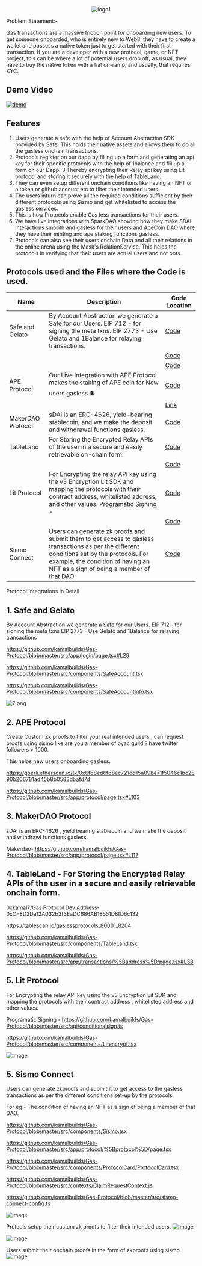 <div style="text-align:center;">
  <img src="https://github.com/kamalbuilds/Gas-Protocol/assets/95926324/58f2125f-03bc-45d6-b06c-ab85ecd80394" alt="logo1">
</div>

Problem Statement:- 

Gas transactions are a massive friction point for onboarding new users. To get someone onboarded, who is entirely new to Web3, they have to create a wallet and possess a native token just to get started with their first transaction. 
If you are a developer with a new protocol, game, or NFT project, this can be where a lot of potential users drop off; as usual, they have to buy the native token with a fiat on-ramp, and usually, that requires KYC.

## Demo Video

[![demo](https://img.youtube.com/vi/gEKxxS2sVSU/0.jpg)](https://www.youtube.com/watch?v=gEKxxS2sVSU)

## Features 

1. Users generate a safe with the help of Account Abstraction SDK provided by Safe. This holds their native assets and allows them to do all the gasless onchain transactions.
2. Protocols register on our dapp by filling up a form and generating an api key for their specific protocols with the help of 1balance and fill up a form on our Dapp.
3.Thereby encrypting their Relay api key using Lit protocol and storing it securely with the help of TableLand.
4. They can even setup different onchain conditions like having an NFT or a token or github account etc to filter their intended users.
5. The users inturn can prove all the required conditions sufficient by their different protocols using Sismo and get whitelisted to access the gasless services.
6. This is how Protocols enable Gas less transactions for their users.
7. We have live integrations with SparkDAO showing how they make SDAI interactions smooth and gasless for their users and ApeCoin DAO where they have their minting and ape staking functions gasless.
8. Protocols can also see their users onchain Data and all their relations in the online arena using the Mask's RelationService. This helps the protocols in verifying that their users are actual users and not bots.


## Protocols used and the Files where the Code is used.

| Name                | Description                                                             | Code Location                                                   |
| ------------------- | ----------------------------------------------------------------------- | ---------------------------------------------------------------- |
| Safe and Gelato     | By Account Abstraction we generate a Safe for our Users. EIP 712 - for signing the meta txns. EIP 2773 - Use Gelato and 1Balance for relaying transactions. | [Code](https://github.com/kamalbuilds/Gas-Protocol/blob/master/src/app/login/page.tsx#L29) |
|                     |                                                                         | [Code](https://github.com/kamalbuilds/Gas-Protocol/blob/master/src/components/SafeAccount.tsx) |
|                     |                                                                         | [Code](https://github.com/kamalbuilds/Gas-Protocol/blob/master/src/components/SafeAccountInfo.tsx) |
| APE Protocol        | Our Live Integration with APE Protocol makes the staking of APE coin for New users gasless ⛽   | [Code](https://github.com/kamalbuilds/Gas-Protocol/blob/master/src/app/protocol/page.tsx#L103) |
|                     |                                                                       | [Link](https://goerli.etherscan.io/tx/0x6f68ed6f68ec721dd15a09be71f5046c1bc2890b206781ad45b8b0583dbafd7d) |
| MakerDAO Protocol   | sDAI is an ERC-4626, yield-bearing stablecoin, and we make the deposit and withdrawal functions gasless. | [Code](https://github.com/kamalbuilds/Gas-Protocol/blob/master/src/app/protocol/page.tsx#L117) |
| TableLand           | For Storing the Encrypted Relay APIs of the user in a secure and easily retrievable on-chain form. | [Code](https://github.com/kamalbuilds/Gas-Protocol/blob/master/src/components/TableLand.tsx) |
|                     |                                                                         | [Code](https://github.com/kamalbuilds/Gas-Protocol/blob/master/src/app/transactions/%5Baddress%5D/page.tsx#L38) |
| Lit Protocol        | For Encrypting the relay API key using the v3 Encryption Lit SDK and mapping the protocols with their contract address, whitelisted address, and other values. Programatic Signing - | [Code](https://github.com/kamalbuilds/Gas-Protocol/blob/master/src/api/conditionalsign.ts) |
|                     |                                                                         | [Code](https://github.com/kamalbuilds/Gas-Protocol/blob/master/src/components/Litencrypt.tsx) |
| Sismo Connect       | Users can generate zk proofs and submit them to get access to gasless transactions as per the different conditions set by the protocols. For example, the condition of having an NFT as a sign of being a member of that DAO. | [Code](https://github.com/kamalbuilds/Gas-Protocol/blob/master/src/components/Sismo.tsx) |


Protocol Integrations in Detail

## 1.  Safe and Gelato

By Account Abstraction we generate a Safe for our Users.
EIP 712 - for signing the meta txns
EIP 2773 - Use Gelato and 1Balance for relaying transactions

https://github.com/kamalbuilds/Gas-Protocol/blob/master/src/app/login/page.tsx#L29

https://github.com/kamalbuilds/Gas-Protocol/blob/master/src/components/SafeAccount.tsx

https://github.com/kamalbuilds/Gas-Protocol/blob/master/src/components/SafeAccountInfo.tsx

![7 png](https://github.com/kamalbuilds/Gas-Protocol/assets/95926324/c977a736-8287-4cf0-a0a9-27202308108d)

## 2. APE Protocol

Create Custom Zk proofs to filter your real intended users , can request proofs using sismo like are you a member of oyac guild ? have twitter followers > 1000. 

This helps new users onboarding gasless.

https://goerli.etherscan.io/tx/0x6f68ed6f68ec721dd15a09be71f5046c1bc2890b206781ad45b8b0583dbafd7d

https://github.com/kamalbuilds/Gas-Protocol/blob/master/src/app/protocol/page.tsx#L103

## 3. MakerDAO Protocol

sDAI is an ERC-4626 , yield bearing stablecoin and we make the deposit and withdrawl functions gasless.

Makerdao- https://github.com/kamalbuilds/Gas-Protocol/blob/master/src/app/protocol/page.tsx#L117

## 4. TableLand - For Storing the Encrypted Relay APIs of the user in a secure and easily retrievable onchain form.

0xkamal7/Gas Protocol Dev Address- 0xCF8D2Da12A032b3f3EaDC686AB18551D8fD6c132

https://tablescan.io/gaslessprotocols_80001_8204

https://github.com/kamalbuilds/Gas-Protocol/blob/master/src/components/TableLand.tsx

https://github.com/kamalbuilds/Gas-Protocol/blob/master/src/app/transactions/%5Baddress%5D/page.tsx#L38

## 5. Lit Protocol

For Encrypting the relay API key using the v3 Encryption Lit SDK and mapping the protocols with their contract address , whitelisted address and other values.

Programatic Signing - https://github.com/kamalbuilds/Gas-Protocol/blob/master/src/api/conditionalsign.ts

https://github.com/kamalbuilds/Gas-Protocol/blob/master/src/components/Litencrypt.tsx

![image](https://github.com/kamalbuilds/Gas-Protocol/assets/95926324/b1b3ba38-21a4-4da1-98c8-6eebce9efa82)

## 5. Sismo Connect 

Users can generate zkproofs and submit it to get access to the gasless transactions as per the different conditions set-up by the protocols.

For eg - The condition of having an NFT as a sign of being a member of that DAO.

https://github.com/kamalbuilds/Gas-Protocol/blob/master/src/components/Sismo.tsx

https://github.com/kamalbuilds/Gas-Protocol/blob/master/src/app/protocol/%5Bprotocol%5D/page.tsx

https://github.com/kamalbuilds/Gas-Protocol/blob/master/src/components/ProtocolCard/ProtocolCard.tsx

https://github.com/kamalbuilds/Gas-Protocol/blob/master/src/contexts/ClaimRequestContext.js

https://github.com/kamalbuilds/Gas-Protocol/blob/master/src/sismo-connect-config.ts

![image](https://github.com/kamalbuilds/Gas-Protocol/assets/95926324/3da38b7a-6cdb-41f0-9018-4546d8059845)

Protcols setup their custom zk proofs to filter their intended users.
![image](https://github.com/kamalbuilds/Gas-Protocol/assets/95926324/fcc0c297-1049-4dba-bd6e-1c7f974932e8)

![image](https://github.com/kamalbuilds/Gas-Protocol/assets/95926324/55eb08fe-54d2-4494-829d-b3b7233fbe23)


Users submit their onchain proofs in the form of zkproofs using sismo
![image](https://github.com/kamalbuilds/Gas-Protocol/assets/95926324/cd6ecf87-ce30-445f-9c5d-03da4e55847d)

